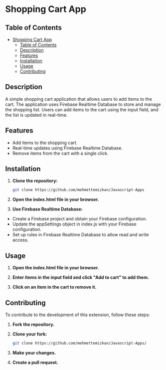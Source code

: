 # Shopping Cart App

## Table of Contents

-   [Shopping Cart App](#shopping-cart-app)
    -   [Table of Contents](#table-of-contents)
    -   [Description](#description)
    -   [Features](#features)
    -   [Installation](#installation)
    -   [Usage](#usage)
    -   [Contributing](#contributing)

## Description

A simple shopping cart application that allows users to add items to the cart. The application uses Firebase Realtime Database to store and manage the shopping list. Users can add items to the cart using the input field, and the list is updated in real-time.

## Features

-   Add items to the shopping cart.
-   Real-time updates using Firebase Realtime Database.
-   Remove items from the cart with a single click.

## Installation

1. **Clone the repository:**
    ```bash
    git clone https://github.com/mehmettemizkan/Javascript-Apps
    ```
2. **Open the index.html file in your browser.**

3. **Use Firebase Realtime Database:**

-   Create a Firebase project and obtain your Firebase configuration.
-   Update the appSettings object in index.js with your Firebase configuration.
-   Set up rules in Firebase Realtime Database to allow read and write access.

## Usage

1. **Open the index.html file in your browser.**

2. **Enter items in the input field and click "Add to cart" to add them.**

3. **Click on an item in the cart to remove it.**

## Contributing

To contribute to the development of this extension, follow these steps:

1. **Fork the repository.**

2. **Clone your fork:**

    ```bash
    git clone https://github.com/mehmettemizkan/Javascript-Apps/
    ```

3. **Make your changes.**

4. **Create a pull request.**
